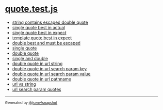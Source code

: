 # [quote.test.js](../quote.test.js)



- [string contains escaped double quote](string_contains_escaped_double_quote/string_contains_escaped_double_quote.md)
- [single quote best in actual](single_quote_best_in_actual/single_quote_best_in_actual.md)
- [single quote best in expect](single_quote_best_in_expect/single_quote_best_in_expect.md)
- [template quote best in expect](template_quote_best_in_expect/template_quote_best_in_expect.md)
- [double best and must be escaped](double_best_and_must_be_escaped/double_best_and_must_be_escaped.md)
- [single quote](single_quote/single_quote.md)
- [double quote](double_quote/double_quote.md)
- [single and double](single_and_double/single_and_double.md)
- [double quote in url string](double_quote_in_url_string/double_quote_in_url_string.md)
- [double quote in url search param key](double_quote_in_url_search_param_key/double_quote_in_url_search_param_key.md)
- [double quote in url search param value](double_quote_in_url_search_param_value/double_quote_in_url_search_param_value.md)
- [double quote in url pathname](double_quote_in_url_pathname/double_quote_in_url_pathname.md)
- [url vs string](url_vs_string/url_vs_string.md)
- [url search param quotes](url_search_param_quotes/url_search_param_quotes.md)

---
<sub>
  Generated by <a href="https://github.com/jsenv/core/tree/main/packages/independent/snapshot">@jsenv/snapshot</a>
</sub>